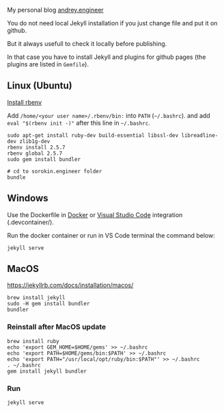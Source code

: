 My personal blog [andrey.engineer](http://andrey.engineer)

You do not need local Jekyll installation if you just change file and put it on github.

But it always usefull to check it locally before publishing.

In that case you have to install Jekyll and plugins for github pages (the plugins are listed in `Gemfile`).

## Linux (Ubuntu)

[Install rbenv](https://github.com/rbenv/rbenv#installing-ruby-versions)

Add `/home/<your user name>/.rbenv/bin:` into `PATH` (`~/.bashrc`). and add `eval "$(rbenv init -)"` after this line in `~/.bashrc`.

    sudo apt-get install ruby-dev build-essential libssl-dev libreadline-dev zlib1g-dev
    rbenv install 2.5.7
    rbenv global 2.5.7
    sudo gem install bundler

    # cd to sorokin.engineer folder
    bundle


## Windows

Use the Dockerfile in [Docker](https://docs.docker.com/docker-for-windows/install/)
or [Visual Studio Code](https://code.visualstudio.com/docs/setup/windows) 
integration (.devcontainer/).

Run the docker container or run in VS Code terminal the command below:

    jekyll serve

## MacOS

https://jekyllrb.com/docs/installation/macos/

    brew install jekyll
    sudo -H gem install bundler
    bundler

### Reinstall after MacOS update

    brew install ruby
    echo 'export GEM_HOME=$HOME/gems' >> ~/.bashrc
    echo 'export PATH=$HOME/gems/bin:$PATH' >> ~/.bashrc
    echo 'export PATH="/usr/local/opt/ruby/bin:$PATH"' >> ~/.bashrc
    . ~/.bashrc
    gem install jekyll bundler
    
### Run

    jekyll serve

